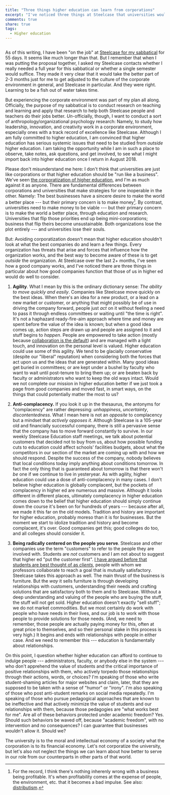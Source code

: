```yaml
---
title: "Three things higher education can learn from corporations"
excerpt: "I've noticed three things at Steelcase that universities would do well to think about."
comments: true
share: true
tags:
  - Higher education
---
```


<img src="{{ site.url }}{{ site.baseurl }}/assets/images/2017-10-31/workcafe.jpg" alt="" class="full"> 


As of this writing, I have been "on the job" at [Steelcase for my sabbatical](http://rtalbert.org/sabbatical/) for 55 days. It seems like much longer than that. But I remember that when I was putting the proposal together, I asked my Steelcase contacts whether I really needed a full year for this sabbatical or whether a single semester would suffice. They made it very clear that it would take the better part of 2-3 months just for me to get adjusted to the culture of the corporate environment in general, and Steelcase in particular. And they were right. Learning to be a fish out of water takes time. 

But experiencing the corporate environment was part of my plan all along. Officially, the purpose of my sabbatical is to conduct research on teaching and learning and apply that research to help both Steelcase people and teachers do their jobs better. _Un_-officially, though, I want to conduct a sort of anthropology/organizational psychology research: Namely, to study how leadership, innovation, and creativity work in a corporate environment, especially ones with a track record of excellence like Steelcase. Although I am fully committed to higher education, I am convinced that higher education has serious systemic issues that need to be studied from  _outside_ higher education. I am taking the opportunity while I am in such a place to observe, take notes, ask questions, and get involved, to see what I might import back into higher education once I return in August 2018. 

Please don't misunderstand me here: I don't think that universities are just like corporations or that higher education should be "run like a business". We've seen [the corporatization of higher education](https://www.insidehighered.com/blogs/stratedgy/bemoaning-corporatization-higher-education), and I'm as much against it as anyone. There are fundamental differences between corporations and universities that make strategies for one inoperable in the other. Namely: The best businesses have a sincere desire to make the world a better place --- but their primary concern is to make money[^1]. By contrast, universities need to make money to be viable --- but their primary concern is to make the world a better place, through education and research. Universities that flip those priorities end up being mini-corporations; business that flip theirs become unsustainable. Both organizations lose the plot entirely --- and universities lose their souls. 

[^1]: For the record, I think there's nothing inherenly wrong with a business being profitable. It's when profitability comes at the expense of people, the environment, etc. that it becomes a bad impulse. See also: [distributism](https://en.wikipedia.org/wiki/Distributism). 

But: Avoiding corporatization doesn't mean that higher education shouldn't look at what the best companies do and learn a few things. Every organization has threats that arise and forces that influence how the organization works, and the best way to become aware of these is to get _outside_ the organization. At Steelcase over the last 2+ months, I've seen how a good company works, and I've noticed there are three things in particular about how good companies function that those of us in higher ed would do well to consider. 

1. __Agility__. What I mean by this is the ordinary dictionary sense: _The ability to move quickly and easily_. Companies like Steelcase move quickly on the best ideas. When there's an idea for a new product, or a lead on a new market or customer, or anything that might possibly be of use in driving the company forward, people just _act_ on it without feeling a need to pass it through endless committees or waiting until "the time is right". It's not a haphazard ready-fire-aim approach where time and money are spent before the value of the idea is known; but when a good idea comes up, action steps are drawn up and people are assigned to it and stuff begins to _happen_. People are empowered to take action (mostly because [collaboration is the default](http://rtalbert.org/sabbatical-report-week-5/)) and are managed with a light touch, and innovation on the personal level is valued. Higher education could use some of this agility. We tend to be glacially conservative (despite our "liberal" reputation) when considering both the forces that act upon us and the ideas that are generated within. Many good ideas get buried in committees; or are kept under a bushel by faculty who want to wait until post-tenure to bring them up; or are beaten back by faculty or administrators who want to keep the old ways intact. Would we not complete our mission in higher education better if we just took a page from good companies and moved fast, in smart ways, on the things that could potentially matter the most to us?

2. __Anti-complacency.__ If you look it up in the thesaurus, the antonyms for "complacency" are rather depressing: _unhappiness_, _uncertainty_, _discontentedness_. What I mean here is not an _opposite_ to complacency but a mindset that _actively opposes it_. Although Steelcase is a 105-year old and financially successful company, there is still a pervasive sense that the company has to move forward constantly to survive. In our weekly Steelcase Education staff meetings, we talk about potential customers that decided not to buy from us, about how possible funding cuts to education could affect schools' facilities budgets, about what the competitors in our section of the market are coming up with and how we should respond. Despite the success of the company, nobody believes that local conditions today imply anything about conditions tomorrow. In fact the only thing that is guaranteed about tomorrow is that there won't _be_ one if we continue to live in yesteryear. As with agility, higher education could use a dose of anti-complacency in many cases. I don't believe higher education is globally complacent, but the pockets of complacency in higher ed are numerous and massive. Although it looks different in different places, ultimately complacency in higher education comes down to the belief that higher education should simply continue down the course it's been on for hundreds of years --- because after all, we made it this far on the old models. Tradition and history are important for higher education, probably moreso than it is for businesses. But the moment we start to idolize tradition and history and become complacent, it's over. Good companies get this; good colleges do too, and all colleges should consider it. 

3. __Being radically centered on the people you serve__. Steelcase and other companies use the term "customers" to refer to the people they are involved with. Students are _not_ customers and I am not about to suggest that higher ed "put the customer first". [I have argued before that students are best thought of as _clients_](http://www.chronicle.com/blognetwork/castingoutnines/2014/07/25/clients-not-customers/), people with whom we professors collaborate to reach a goal that is mutually satisfactory. Steelcase takes this approach as well. The main thrust of the business is furniture. But the _way_ it sells furniture is through developing relationships with customers, understanding their needs and crafting solutions that are satisfactory both to them and to Steelcase. Without a deep understanding and valuing of the people who are buying the stuff, the stuff will not get sold. Higher education doesn't exactly "sell stuff"; we do not market commodities. But we most certainly do work with people who have needs in their lives, and our job is to work with those people to provide solutions for those needs. (And, we need to remember, those people are actually paying money for this, often at great price to themselves, and so their personal stake in this process is very high.) It begins and ends with relationships with people in either case. And we need to remember this --- education is fundamentally about relationships. 

On this point, I question whether higher education can afford to continue to indulge people --- administrators, faculty, or anybody else in the system --- who don't apprehend the value of students and the critical importance of positive relationships with them, who actively torpedo those relationships through their actions, words, or choices? I'm speaking of those who write student-shaming articles for major websites and claim, later, that they are supposed to be taken with a sense of "humor" or "irony". I'm also speaking of those who post anti-student remarks on social media repeatedly. I'm speaking of those who pursue pedagogical approaches that are known to be ineffective and that actively minimize the value of students and our relationships with them, because those pedagogies are "what works best for me". Are all of these behaviors protected under academic freedom? Yes. Should such behaviors be waved off, because "academic freedom", with no intervention and no consequences? I can guarantee that businesses wouldn't allow it. Should we? 

The university is to the moral and intellectual economy of a society what the corporation is to its financial economy. Let's not corporatize the university, but let's also not neglect the things we can learn about how better to serve in our role from our counterparts in other parts of that world. 
